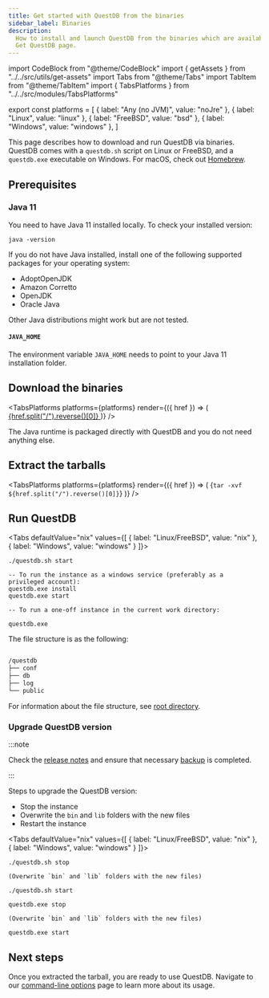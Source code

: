 ```yaml
---
title: Get started with QuestDB from the binaries
sidebar_label: Binaries
description:
  How to install and launch QuestDB from the binaries which are available on the
  Get QuestDB page.
---
```


import CodeBlock from "@theme/CodeBlock"
import { getAssets } from "../../src/utils/get-assets"
import Tabs from "@theme/Tabs"
import TabItem from "@theme/TabItem"
import { TabsPlatforms } from "../../src/modules/TabsPlatforms"

export const platforms = [
  { label: "Any (no JVM)", value: "noJre" },
  { label: "Linux", value: "linux" },
  { label: "FreeBSD", value: "bsd" },
  { label: "Windows", value: "windows" },
]

This page describes how to download and run QuestDB via binaries. QuestDB comes
with a `questdb.sh` script on Linux or FreeBSD, and a `questdb.exe` executable
on Windows. For macOS, check out [Homebrew](/docs/get-started/homebrew).

## Prerequisites

### Java 11

You need to have Java 11 installed locally. To check your installed version:

```shell
java -version
```

If you do not have Java installed, install one of the following supported
packages for your operating system:

- AdoptOpenJDK
- Amazon Corretto
- OpenJDK
- Oracle Java

Other Java distributions might work but are not tested.

#### `JAVA_HOME`

The environment variable `JAVA_HOME` needs to point to your Java 11 installation
folder.

## Download the binaries

<!-- prettier-ignore-start -->

<TabsPlatforms
  platforms={platforms}
  render={({ href }) => (
    <a href={href} rel="noopener noreferrer" target="_blank">
      {href.split("/").reverse()[0]}
    </a>
  )}
/>

<!-- prettier-ignore-end -->

The Java runtime is packaged directly with QuestDB and you do not need anything
else.

## Extract the tarballs

<!-- prettier-ignore-start -->

<TabsPlatforms
  platforms={platforms}
  render={({ href }) => (
    <CodeBlock className="language-shell">
      {`tar -xvf ${href.split("/").reverse()[0]}`}
    </CodeBlock>
  )}
/>

<!-- prettier-ignore-end -->

## Run QuestDB

<!-- prettier-ignore-start -->

<Tabs defaultValue="nix"
values={[
  { label: "Linux/FreeBSD", value: "nix" },
  { label: "Windows", value: "windows" }
]}>

<!-- prettier-ignore-end -->

<TabItem value="nix">


```shell
./questdb.sh start
```

</TabItem>


<TabItem value="windows">


```shell
-- To run the instance as a windows service (preferably as a privileged account):
questdb.exe install
questdb.exe start

-- To run a one-off instance in the current work directory:

questdb.exe
```

</TabItem>


</Tabs>

The file structure is as the following:

```bash

/questdb
├── conf
├── db
├── log
└── public
```

For information about the file structure, see
[root directory](/docs/concept/root-directory-structure/).


### Upgrade QuestDB version

:::note

Check the [release notes](https://github.com/questdb/questdb/releases) and
ensure that necessary [backup](/docs/operations/backup/) is completed.

:::

Steps to upgrade the QuestDB version:

- Stop the instance
- Overwrite the `bin` and `lib` folders with the new files
- Restart the instance

<!-- prettier-ignore-start -->

<Tabs defaultValue="nix"
values={[
  { label: "Linux/FreeBSD", value: "nix" },
  { label: "Windows", value: "windows" }
]}>

<!-- prettier-ignore-end -->

<TabItem value="nix">


```shell
./questdb.sh stop

(Overwrite `bin` and `lib` folders with the new files)

./questdb.sh start
```

</TabItem>


<TabItem value="windows">


```shell
questdb.exe stop

(Overwrite `bin` and `lib` folders with the new files)

questdb.exe start
```

</TabItem>


</Tabs>


## Next steps

Once you extracted the tarball, you are ready to use QuestDB. Navigate to our
[command-line options](/docs/reference/command-line-options) page to learn more
about its usage.
